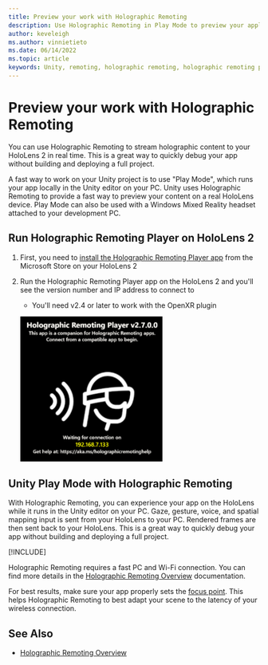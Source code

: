 ```yaml
---
title: Preview your work with Holographic Remoting
description: Use Holographic Remoting in Play Mode to preview your application changes on a device without deploying an app.
author: keveleigh
ms.author: vinnietieto
ms.date: 06/14/2022
ms.topic: article
keywords: Unity, remoting, holographic remoting, holographic remoting player, HoloLens, mixed reality headset, windows mixed reality headset, virtual reality headset, unity play mode
---
```


# Preview your work with Holographic Remoting

You can use Holographic Remoting to stream holographic content to your HoloLens 2 in real time. This is a great way to quickly debug your app without building and deploying a full project. 

A fast way to work on your Unity project is to use "Play Mode", which runs your app locally in the Unity editor on your PC. Unity uses Holographic Remoting to provide a fast way to preview your content on a real HoloLens device. Play Mode can also be used with a Windows Mixed Reality headset attached to your development PC.

## Run Holographic Remoting Player on HoloLens 2

1. First, you need to [install the Holographic Remoting Player app](https://www.microsoft.com/store/productId/9NBLGGH4SV40) from the Microsoft Store on your HoloLens 2
2. Run the Holographic Remoting Player app on the HoloLens 2 and you'll see the version number and IP address to connect to
    * You'll need v2.4 or later to work with the OpenXR plugin

    ![Screenshot of the Holographic Remoting Player running in the HoloLens](images/openxr-features-img-01.png)

## Unity Play Mode with Holographic Remoting

With Holographic Remoting, you can experience your app on the HoloLens while it runs in the Unity editor on your PC. Gaze, gesture, voice, and spatial mapping input is sent from your HoloLens to your PC. Rendered frames are then sent back to your HoloLens. This is a great way to quickly debug your app without building and deploying a full project.

[!INCLUDE[](includes/unity-play-mode.md)]

Holographic Remoting requires a fast PC and Wi-Fi connection. You can find more details in the [Holographic Remoting Overview](../native/holographic-remoting-overview.md) documentation.

For best results, make sure your app properly sets the [focus point](focus-point-in-unity.md). This helps Holographic Remoting to best adapt your scene to the latency of your wireless connection.

## See Also

* [Holographic Remoting Overview](../native/holographic-remoting-overview.md)
